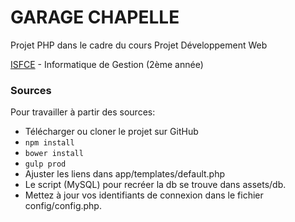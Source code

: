 # GARAGE CHAPELLE

Projet PHP dans le cadre du cours Projet Développement Web

[ISFCE](http://www.isfce.org) - Informatique de Gestion (2ème année)

### Sources

Pour travailler à partir des sources: 

+ Télécharger ou cloner le projet sur GitHub
+  `npm install`
+  `bower install` 
+ `gulp prod`
+ Ajuster les liens dans app/templates/default.php
+ Le script (MySQL) pour recréer la db se trouve dans assets/db.
+ Mettez à jour vos identifiants de connexion dans le fichier config/config.php.
